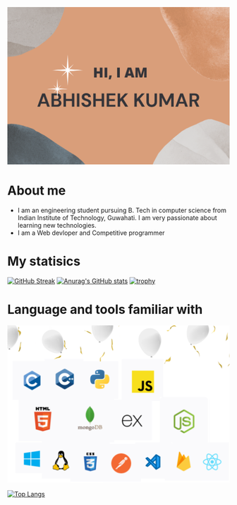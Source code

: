 ![Overview](./img.png)

# About me
- I am an engineering student pursuing B. Tech in computer science from Indian Institute of Technology, Guwahati. I am very passionate about learning new technologies. 
- I am a Web devloper and Competitive programmer

# My statisics

[![GitHub Streak](https://github-readme-streak-stats.herokuapp.com/?user=Abhishekkumar2021&theme=vue-dark)](https://git.io/streak-stats)
[![Anurag's GitHub stats](https://github-readme-stats.vercel.app/api?username=Abhishekkumar2021&theme=vue-dark)](https://github.com/anuraghazra/github-readme-stats)
[![trophy](https://github-profile-trophy.vercel.app/?username=Abhishekkumar2021&theme=onedark)](https://github.com/ryo-ma/github-profile-trophy)


# Language and tools familiar with
![Tools](./tools.png)

[![Top Langs](https://github-readme-stats-git-masterrstaa-rickstaa.vercel.app/api/top-langs/?username=Abhishekkumar2021)](https://github.com/anuraghazra/github-readme-stats)








